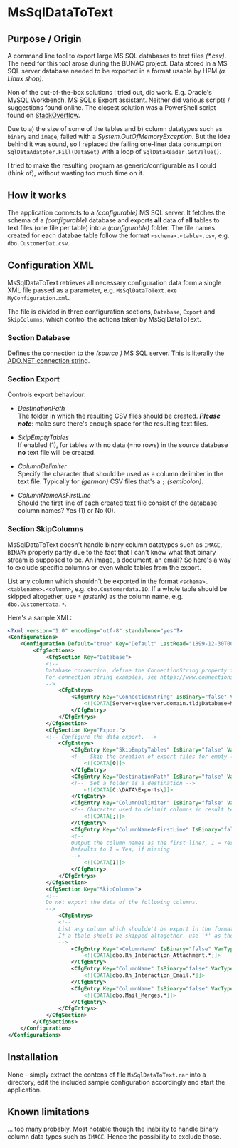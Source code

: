 # MsSqlDataToText

## Purpose / Origin
A command line tool to export large MS SQL databases to text files _(*.csv)_. The need for this tool arose during the BUNAC project. Data stored in a MS SQL server database needed 
to be exported in a format usable by HPM _(a Linux shop)_.

Non of the out-of-the-box solutions I tried out, did work. E.g. Oracle's MySQL Workbench, MS SQL's Export assistant. Neither did various scripts / suggestions found online. The closest solution was a PowerShell script found on [StackOverflow](https://stackoverflow.com/questions/30791482/sql-server-management-studio-2012-export-all-tables-of-database-as-csv).

Due to a) the size of some of the tables and b) column datatypes such as `binary` and `image`, failed with a _System.OutOfMemoryException_. But the idea behind it was sound, so I replaced the failing one-liner data consumption `SqlDataAdatpter.Fill(DataSet)` with a loop of `SqlDataReader.GetValue()`.

I tried to make the resulting program as generic/configurable as I could (think of), without wasting too much time on it.

## How it works
The application connects to a _(configurable)_ MS SQL server. It fetches the schema of a _(configurable)_ database and exports __all__ data of __all__ tables to text files (one file per table) into a _(configurable)_ folder. The file names created for each databae table follow the format `<schema>.<table>.csv`, e.g. `dbo.CustomerDat.csv`.

## Configuration XML
MsSqlDataToText retrieves all necessary configuration data form a single XML file passed as a parameter, e.g. `MsSqlDataToText.exe MyConfiguration.xml`.

The file is divided in three configuration sections, `Database`, `Export` and `SkipColumns`, which control the actions taken by MsSqlDataToText.

### Section __Database__
Defines the connection to the _(source )_ MS SQL server. This is literally the [ADO.NET connection string](https://www.connectionstrings.com/sql-server/).

### Section __Export__
Controls export behaviour:

- _DestinationPath_    
The folder in which the resulting CSV files should be created. ___Please note___: make sure there's enough space for the resulting text files.

- _SkipEmptyTables_    
If enabled (1), for tables with no data (=no rows) in the source database __no__ text file will be created.

- _ColumnDelimiter_    
Specify the character that should be used as a column delimiter in the text file. Typically for _(german)_ CSV files that's a `;` _(semicolon)_.

- _ColumnNameAsFirstLine_    
Should the first line of each created text file consist of the database column names? Yes (1) or No (0).

### Section __SkipColumns__
MsSqlDataToText doesn't handle binary column datatypes such as `IMAGE`, `BINARY` properly partly due to the fact that I can't know what that binary stream is supposed to be. An image, a document, an email? So here's a way to exclude specific columns or even whole tables from the export.

List any column which shouldn't be exported in the format `<schema>.<tablename>.<column>`, e.g. `dbo.Customerdata.ID`. If a whole table should be skipped altogether, use `*` _(asterix)_ as the column name, e.g. `dbo.Customerdata.*`.


Here's a sample XML:
```xml
<?xml version="1.0" encoding="utf-8" standalone="yes"?>
<Configurations>
	<Configuration Default="true" Key="Default" LastRead="1899-12-30T00:00:00.0000" LastWrite="2019-02-14T10:18:38.0000">
		<CfgSections>
			<CfgSection Key="Database">
			<!-- 
			Database connection, define the ConnectionString property for the .NET SqlClient.
			For connection string examples, see https://www.connectionstrings.com/sql-server/
			-->
				<CfgEntrys>
					<CfgEntry Key="ConnectionString" IsBinary="false" VarType="8">
						<![CDATA[Server=sqlserver.domain.tld;Database=MyDatabase;User Id=sa;Password=password;]]>
					</CfgEntry>
				</CfgEntrys>
			</CfgSection>
			<CfgSection Key="Export">
			<!-- Configure the data export. -->
				<CfgEntrys>
					<CfgEntry Key="SkipEmptyTables" IsBinary="false" VarType="3">
					<!--  Skip the creation of export files for empty (=no data) tables altogether?, 1 = True (Skip), 0 = False (Don't skip) -->
						<![CDATA[0]]>
					</CfgEntry>
					<CfgEntry Key="DestinationPath" IsBinary="false" VarType="8">
					<!--  Set a folder as a destination -->
						<![CDATA[C:\DATA\Exports\]]>
					</CfgEntry>
					<CfgEntry Key="ColumnDelimiter" IsBinary="false" VarType="8">
					<!-- Character used to delimit columns in result text file  -->
						<![CDATA[;]]>
					</CfgEntry>
					<CfgEntry Key="ColumnNameAsFirstLine" IsBinary="false" VarType="3">
					<!--
					Output the column names as the first line?, 1 = Yes, 0 = No
					Defaults to 1 = Yes, if missing
					-->
						<![CDATA[1]]>
					</CfgEntry>
				</CfgEntrys>
			</CfgSection>
			<CfgSection Key="SkipColumns">
			<!-- 
			Do not export the data of the following columns.
			-->
				<CfgEntrys>
				<!-- 
				List any column which shouldn't be export in the format <schema>.<tablename>.<column>, e.g. dbo.Customerdata.ID
				If a tbale should be skipped altogether, use '*' as the column name, e.g. dbo.Customerdata.*
				-->
					<CfgEntry Key=">ColumnName" IsBinary="false" VarType="8">
						<![CDATA[dbo.Rn_Interaction_Attachment.*]]>
					</CfgEntry>
					<CfgEntry Key="ColumnName" IsBinary="false" VarType="8">
						<![CDATA[dbo.Rn_Interaction_Email.*]]>
					</CfgEntry>
					<CfgEntry Key="ColumnName" IsBinary="false" VarType="8">
						<![CDATA[dbo.Mail_Merges.*]]>
					</CfgEntry>
				</CfgEntrys>
			</CfgSection>
		</CfgSections>
	</Configuration>
</Configurations>
```
## Installation
None - simply extract the contens of file `MsSqlDataToText.rar` into a directory, edit the included sample configuration accordingly and start the application.

## Known limitations
... too many probably. Most notable though the inability to handle binary column data types such as `IMAGE`. Hence the possibility to exclude those.
